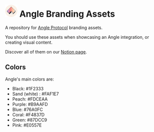 # <img src="./01%20-%20Tokens/ANGLE%20-%20light.svg" alt="Angle" height="40px"> Angle Branding Assets

A repository for [Angle Protocol](https://angle.money) branding assets.

You should use these assets when showcasing an Angle integration, or creating visual content.

Discover all of them on our [Notion page](https://anglemoney.notion.site/Angle-Media-Assets-be211b3e9d7d4fb9965048825c88f66c?pvs=4).

## Colors

Angle's main colors are:

- Black: #1F2333
- Sand (white) : #FAF1E7
- Peach: #FDCEAA
- Purple: #B9AAFD
- Blue: #76A0FC
- Coral: #F4837D
- Green: #87DCC9
- Pink: #E0557E
